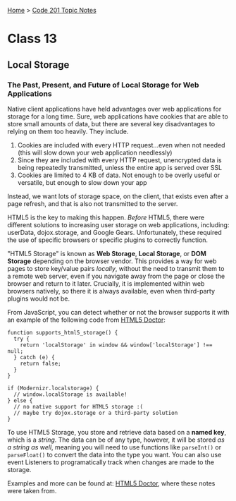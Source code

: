 [Home](README.md) > [Code 201 Topic Notes](201topicNotes.md)

# Class 13

## Local Storage

### The Past, Present, and Future of Local Storage for Web Applications

Native client applications have held advantages over web applications for storage for a long time.
Sure, web applications have cookies that are able to store small amounts of data, but there are several key disadvantages to relying on them too heavily.
They include.

1. Cookies are included with every HTTP request...even when not needed (this will slow down your web application needlessly)
2. Since they are included with every HTTP request, unencrypted data is being repeatedly transmitted, unless the entire app is served over SSL
3. Cookies are limited to 4 KB of data. Not enough to be overly useful or versatile, but enough to slow down your app

Instead, we want lots of storage space, on the client, that exists even after a page refresh, and that is also not transmitted to the server.

HTML5 is the key to making this happen.
*Before* HTML5, there were different solutions to increasing user storage on web applications, including: userData, dojox.storage, and Google Gears.
Unfortunately, these required the use of specific browsers or specific plugins to correctly function.

"HTML5 Storage" is known as **Web Storage**, **Local Storage**, or **DOM Storage** depending on the browser vendor.
This provides a way for web pages to store key/value pairs *locally*, without the need to transmit them to a remote web server, even if you navigate away from the page or close the browser and return to it later.
Crucially, it is implemented within web browsers natively, so there it is always available, even when third-party plugins would not be.

From JavaScript, you can detect whether or not the browser supports it with an example of the following code from [HTML5 Doctor](http://diveinto.html5doctor.com/storage.html):

```
function supports_html5_storage() {
  try {
    return 'localStorage' in window && window['localStorage'] !== null;
  } catch (e) {
    return false;
  }
}
```

```
if (Modernizr.localstorage) {
  // window.localStorage is available!
} else {
  // no native support for HTML5 storage :(
  // maybe try dojox.storage or a third-party solution
}
```

To use HTML5 Storage, you store and retrieve data based on a **named key**, which is a *string*.
The data can be of any type, however, it will be stored *as a string as well*, meaning you will need to use functions like `parseInt()` or `parseFloat()` to convert the data into the type you want.
You can also use event Listeners to programatically track when changes are made to the storage.

Examples and more can be found at: [HTML5 Doctor](http://diveinto.html5doctor.com/storage.html), where these notes were taken from.
